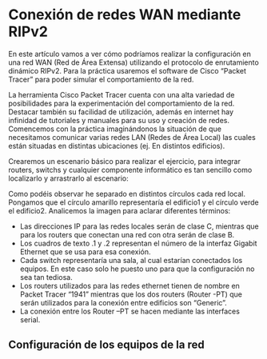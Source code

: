 # Conexión de redes WAN mediante RIPv2

En este artículo vamos a ver cómo podríamos realizar la configuración en una red WAN (Red de Área Extensa) utilizando el protocolo de enrutamiento dinámico RIPv2. Para la práctica usaremos el software de Cisco “Packet Tracer” para poder simular el comportamiento de la red. 

La herramienta Cisco Packet Tracer cuenta con una alta variedad de posibilidades para la experimentación del comportamiento de la red. Destacar también su facilidad de utilización, además en internet hay infinidad de tutoriales y manuales para su uso y creación de redes.
Comencemos con la práctica imaginándonos la situación de que necesitamos comunicar varias redes LAN (Redes de Área Local) las cuales están situadas en distintas ubicaciones (ej. En distintos edificios). 

Crearemos un escenario básico para realizar el ejercicio, para integrar routers, switchs y cualquier componente informático es tan sencillo como localizarlo y arrastrarlo al escenario:

Como podéis observar he separado en distintos círculos cada red local. Pongamos que el círculo amarillo representaría el edificio1 y el círculo verde el edificio2. Analicemos la imagen para aclarar diferentes términos:

  -	Las direcciones IP para las redes locales serán de clase C, mientras que para los routers que conectan una red con otra serán de clase      B.
  -	Los cuadros de texto .1 y .2 representan el número de la interfaz Gigabit Ethernet que se usa para esa conexión.
  -	Cada switch representaría una sala, al cual estarían conectados los equipos. En este caso solo he puesto uno para que la configuración     no sea tan tediosa.
  -	Los routers utilizados para las redes ethernet tienen de nombre en Packet Tracer “1941” mientras que los dos routers (Router -PT) que     serán utilizados para la conexión entre edificios son “Generic”.
  -	La conexión entre los Router –PT se hacen mediante las interfaces serial.
  
  
  ## Configuración de los equipos de la red
